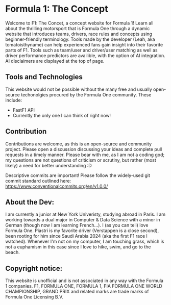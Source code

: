 # Formula 1: The Concept
Welcome to F1: The Concet, a concept website for Formula 1! Learn all about the thrilling motorsport that is Formula One through a dynamic website that introduces teams, drivers, race rules and concepts using beginner-friendly terminology. Tools made by the developer (Leah, aka tomatoisthyname) can help experienced fans gain insight into their favorite parts of F1. 
Tools such as team/user and driver/user matching as well as driver performance predictors are availible, with the option of AI integration. AI disclaimers are displayed at the top of page. 

## Tools and Technologies
This website would not be possible without the many free and usually open-source techonolgies procured by the Formula One community. These include:
- FastF1 API
- Currently the only one I can think of right now!

## Contribution
Contributions are welcome, as this is an open-source and community project. Please open a discussion discussing your ideas and complete pull requests in a timely manner. Please bear with me, as I am not a coding god; my questions are not questions of criticism or scrutiny, but rather (most likely) a need for better understanding :D 

Descriptive commits are important! Please follow the widely-used git commit standard outlined here: https://www.conventionalcommits.org/en/v1.0.0/

## About the Dev:
I am currently a junior at New York Univeristy, studying abroad in Paris. I am working towards a dual major in Computer & Data Science with a minor in German (though now I am learning French...). I (as you can tell) love Formula One. Piastri is my favorite driver (Verstappen is a close second), been rooting for him since Saudi Arabia 2024 (aka the first F1 race I watched). Whenever I'm not on my computer, I am touching grass, which is not a euphamism in this case since I love to hike, swim, and go to the beach. 

## Copyright notice:
This website is unofficial and is not associated in any way with the Formula 1 companies. F1, FORMULA ONE, FORMULA 1, FIA FORMULA ONE WORLD CHAMPIONSHIP, GRAND PRIX and related marks are trade marks of Formula One Licensing B.V.